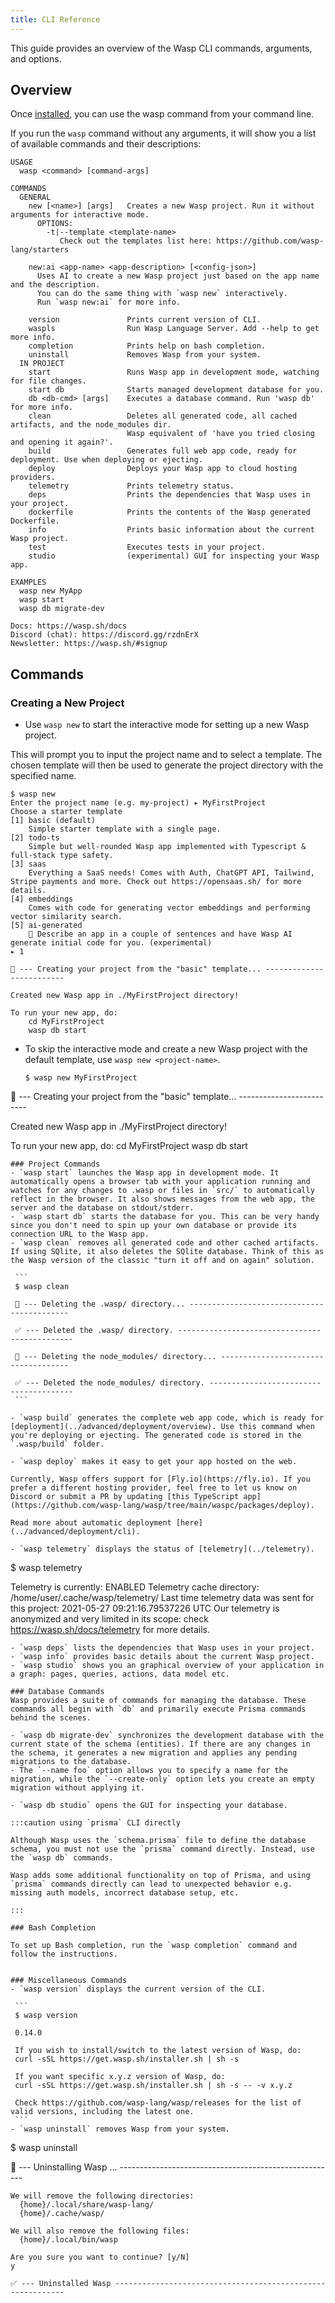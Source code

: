 ```yaml
---
title: CLI Reference
---
```

This guide provides an overview of the Wasp CLI commands, arguments, and options.

## Overview

Once [installed](../quick-start), you can use the wasp command from your command line.

If you run the `wasp` command without any arguments, it will show you a list of available commands and their descriptions:

```
USAGE
  wasp <command> [command-args]

COMMANDS
  GENERAL
    new [<name>] [args]   Creates a new Wasp project. Run it without arguments for interactive mode.
      OPTIONS:
        -t|--template <template-name>
           Check out the templates list here: https://github.com/wasp-lang/starters

    new:ai <app-name> <app-description> [<config-json>]
      Uses AI to create a new Wasp project just based on the app name and the description.
      You can do the same thing with `wasp new` interactively.
      Run `wasp new:ai` for more info.

    version               Prints current version of CLI.
    waspls                Run Wasp Language Server. Add --help to get more info.
    completion            Prints help on bash completion.
    uninstall             Removes Wasp from your system.
  IN PROJECT
    start                 Runs Wasp app in development mode, watching for file changes.
    start db              Starts managed development database for you.
    db <db-cmd> [args]    Executes a database command. Run 'wasp db' for more info.
    clean                 Deletes all generated code, all cached artifacts, and the node_modules dir.
                          Wasp equivalent of 'have you tried closing and opening it again?'.
    build                 Generates full web app code, ready for deployment. Use when deploying or ejecting.
    deploy                Deploys your Wasp app to cloud hosting providers.
    telemetry             Prints telemetry status.
    deps                  Prints the dependencies that Wasp uses in your project.
    dockerfile            Prints the contents of the Wasp generated Dockerfile.
    info                  Prints basic information about the current Wasp project.
    test                  Executes tests in your project.
    studio                (experimental) GUI for inspecting your Wasp app.

EXAMPLES
  wasp new MyApp
  wasp start
  wasp db migrate-dev

Docs: https://wasp.sh/docs
Discord (chat): https://discord.gg/rzdnErX
Newsletter: https://wasp.sh/#signup
```

## Commands

### Creating a New Project
 - Use `wasp new` to start the interactive mode for setting up a new Wasp project.
 
  This will prompt you to input the project name and to select a template. The chosen template will then be used to generate the project directory with the specified name.

  ```
  $ wasp new
  Enter the project name (e.g. my-project) ▸ MyFirstProject
  Choose a starter template
  [1] basic (default)
      Simple starter template with a single page.
  [2] todo-ts
      Simple but well-rounded Wasp app implemented with Typescript & full-stack type safety.
  [3] saas
      Everything a SaaS needs! Comes with Auth, ChatGPT API, Tailwind, Stripe payments and more. Check out https://opensaas.sh/ for more details.
  [4] embeddings
      Comes with code for generating vector embeddings and performing vector similarity search.
  [5] ai-generated
      🤖 Describe an app in a couple of sentences and have Wasp AI generate initial code for you. (experimental)
  ▸ 1

  🐝 --- Creating your project from the "basic" template... -------------------------

  Created new Wasp app in ./MyFirstProject directory!

  To run your new app, do:
      cd MyFirstProject
      wasp db start
  ```
 - To skip the interactive mode and create a new Wasp project with the default template, use `wasp new <project-name>`.

   ```
   $ wasp new MyFirstProject
  🐝 --- Creating your project from the "basic" template... -------------------------

  Created new Wasp app in ./MyFirstProject directory!

  To run your new app, do:
      cd MyFirstProject
      wasp db start
   ```
### Project Commands
 - `wasp start` launches the Wasp app in development mode. It automatically opens a browser tab with your application running and watches for any changes to .wasp or files in `src/` to automatically reflect in the browser. It also shows messages from the web app, the server and the database on stdout/stderr.
 - `wasp start db` starts the database for you. This can be very handy since you don't need to spin up your own database or provide its connection URL to the Wasp app.
 - `wasp clean` removes all generated code and other cached artifacts. If using SQlite, it also deletes the SQlite database. Think of this as the Wasp version of the classic "turn it off and on again" solution.

    ```
    $ wasp clean

    🐝 --- Deleting the .wasp/ directory... -------------------------------------------

    ✅ --- Deleted the .wasp/ directory. ----------------------------------------------

    🐝 --- Deleting the node_modules/ directory... ------------------------------------

    ✅ --- Deleted the node_modules/ directory. ---------------------------------------
    ```

 - `wasp build` generates the complete web app code, which is ready for [deployment](../advanced/deployment/overview). Use this command when you're deploying or ejecting. The generated code is stored in the `.wasp/build` folder.

 - `wasp deploy` makes it easy to get your app hosted on the web.
 
  Currently, Wasp offers support for [Fly.io](https://fly.io). If you prefer a different hosting provider, feel free to let us know on Discord or submit a PR by updating [this TypeScript app](https://github.com/wasp-lang/wasp/tree/main/waspc/packages/deploy).
  
  Read more about automatic deployment [here](../advanced/deployment/cli).

 - `wasp telemetry` displays the status of [telemetry](../telemetry).

   ```
   $ wasp telemetry

   Telemetry is currently: ENABLED
   Telemetry cache directory: /home/user/.cache/wasp/telemetry/
   Last time telemetry data was sent for this project: 2021-05-27 09:21:16.79537226 UTC
   Our telemetry is anonymized and very limited in its scope: check https://wasp.sh/docs/telemetry for more details.

   ```
 - `wasp deps` lists the dependencies that Wasp uses in your project.
 - `wasp info` provides basic details about the current Wasp project.
 - `wasp studio` shows you an graphical overview of your application in a graph: pages, queries, actions, data model etc.

### Database Commands
Wasp provides a suite of commands for managing the database. These commands all begin with `db` and primarily execute Prisma commands behind the scenes.

 - `wasp db migrate-dev` synchronizes the development database with the current state of the schema (entities). If there are any changes in the schema, it generates a new migration and applies any pending migrations to the database.
   - The `--name foo` option allows you to specify a name for the migration, while the `--create-only` option lets you create an empty migration without applying it.

 - `wasp db studio` opens the GUI for inspecting your database.

:::caution using `prisma` CLI directly

Although Wasp uses the `schema.prisma` file to define the database schema, you must not use the `prisma` command directly. Instead, use the `wasp db` commands.

Wasp adds some additional functionality on top of Prisma, and using `prisma` commands directly can lead to unexpected behavior e.g. missing auth models, incorrect database setup, etc.

:::

### Bash Completion

To set up Bash completion, run the `wasp completion` command and follow the instructions.


### Miscellaneous Commands 
 - `wasp version` displays the current version of the CLI.

    ```
    $ wasp version

    0.14.0

    If you wish to install/switch to the latest version of Wasp, do:
    curl -sSL https://get.wasp.sh/installer.sh | sh -s

    If you want specific x.y.z version of Wasp, do:
    curl -sSL https://get.wasp.sh/installer.sh | sh -s -- -v x.y.z

    Check https://github.com/wasp-lang/wasp/releases for the list of valid versions, including the latest one.
    ```
 - `wasp uninstall` removes Wasp from your system.

   ```
   $ wasp uninstall

   🐝 --- Uninstalling Wasp ... ------------------------------------------------------

    We will remove the following directories:
      {home}/.local/share/wasp-lang/
      {home}/.cache/wasp/

    We will also remove the following files:
      {home}/.local/bin/wasp

    Are you sure you want to continue? [y/N]
    y

    ✅ --- Uninstalled Wasp -----------------------------------------------------------
   ```

